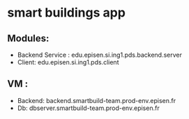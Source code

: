# smart buildings app

## Modules:
  - Backend Service : edu.episen.si.ing1.pds.backend.server
  - Client: edu.episen.si.ing1.pds.client

## VM :
 -  Backend: backend.smartbuild-team.prod-env.episen.fr
 -  Db: dbserver.smartbuild-team.prod-env.episen.fr
